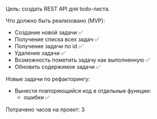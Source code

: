 Цель: создать REST API для todo-листа.

Что должно быть реализовано (MVP):
- Создание новой задачи ✅
- Получение списка всех задач ✅
- Получение задачи по id ✅
- Удаление задачи ✅
- Возможность пометить задачу как выполненную ✅
- Обновить содержимое задачи ✅


Новые задачи по рефакторингу:
- Вынести повторяющийся код в отдельные функции:
    - ошибки ✅
 


Потрачено часов на проект: 3